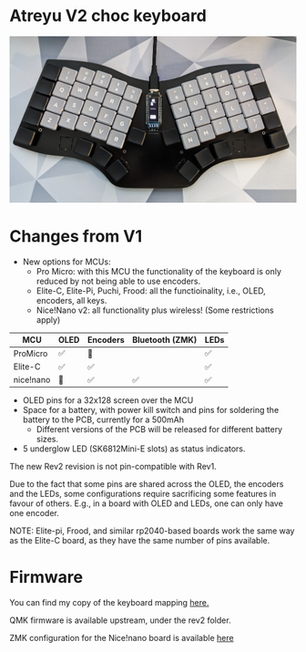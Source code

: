 # Atreyu V2 choc keyboard

![A picture of the Atreyu V2 choc](../../pictures/atreyu-v2-choc.jpg?raw=true "The Atreyu keyboard")

# Changes from V1

* New options for MCUs:
  * Pro Micro: with this MCU the functionality of the keyboard is only reduced by not being able to use encoders.
  * Elite-C, Elite-Pi, Puchi, Frood: all the functioinality, i.e., OLED, encoders, all keys.
  * Nice!Nano v2: all functionality plus wireless! (Some restrictions apply)

| MCU     | OLED |Encoders | Bluetooth (ZMK) | LEDs |
|---------|------|---------|-----------------|------|
|ProMicro | ✅   | 🚧      |                 | ✅   |
|Elite-C  | ✅   | ✅      |                 | ✅   |
|nice!nano| 🚧   | ✅      | ✅              | ✅   |

* OLED pins for a 32x128 screen over the MCU
* Space for a battery, with power kill switch and pins for soldering the battery to the PCB, currently for a 500mAh
  * Different versions of the PCB will be released for different battery sizes.
* 5 underglow LED (SK6812Mini-E slots) as status indicators.

The new Rev2 revision is not pin-compatible with Rev1.

Due to the fact that some pins are shared across the OLED, the encoders and the LEDs, some configurations require sacrificing some features in favour of others. E.g., in a board with OLED and LEDs, one can only have one encoder.

NOTE: Elite-pi, Frood, and similar rp2040-based boards work the same way as the Elite-C board, as they have the same number of pins available.

# Firmware

You can find my copy of the keyboard mapping [here.](http://github.com/climent/qmk_firmware/tree/master/keyboards/atreyu/)

QMK firmware is available upstream, under the rev2 folder.

ZMK configuration for the Nice!nano board is available [here](https://github.com/climent/zmk-config)
